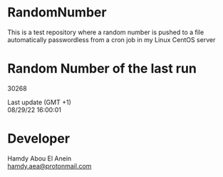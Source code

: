 # RandomNumber    
This is a test repository where a random number is pushed to a file automatically passwordless from a cron job in my Linux CentOS server    
# Random Number of the last run   
30268
      
Last update (GMT +1)    
08/29/22 16:00:01
# Developer    
Hamdy Abou El Anein   
hamdy.aea@protonmail.com
